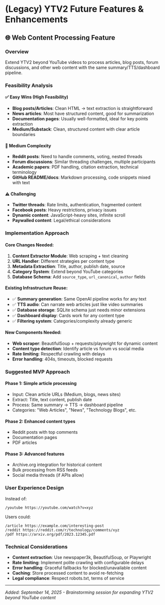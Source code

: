 # (Legacy) YTV2 Future Features & Enhancements

## 🌐 Web Content Processing Feature

### Overview
Extend YTV2 beyond YouTube videos to process articles, blog posts, forum discussions, and other web content with the same summary/TTS/dashboard pipeline.

### Feasibility Analysis

#### ✅ **Easy Wins (High Feasibility)**
- **Blog posts/Articles**: Clean HTML → text extraction is straightforward
- **News articles**: Most have structured content, good for summarization
- **Documentation pages**: Usually well-formatted, ideal for key points extraction
- **Medium/Substack**: Clean, structured content with clear article boundaries

#### 🔧 **Medium Complexity**
- **Reddit posts**: Need to handle comments, voting, nested threads
- **Forum discussions**: Similar threading challenges, multiple participants
- **Academic papers**: PDF handling, citation extraction, technical terminology
- **GitHub README/docs**: Markdown processing, code snippets mixed with text

#### ⚠️ **Challenging**
- **Twitter threads**: Rate limits, authentication, fragmented content
- **Facebook posts**: Heavy restrictions, privacy issues
- **Dynamic content**: JavaScript-heavy sites, infinite scroll
- **Paywalled content**: Legal/ethical considerations

### Implementation Approach

#### **Core Changes Needed:**
1. **Content Extractor Module**: Web scraping + text cleaning
2. **URL Handler**: Different strategies per content type
3. **Metadata Extraction**: Title, author, publish date, source
4. **Category System**: Extend beyond YouTube categories
5. **Database Schema**: Add `source_type`, `url_canonical`, `author` fields

#### **Existing Infrastructure Reuse:**
- ✅ **Summary generation**: Same OpenAI pipeline works for any text
- ✅ **TTS audio**: Can narrate web articles just like video summaries  
- ✅ **Database storage**: SQLite schema just needs minor extensions
- ✅ **Dashboard display**: Cards work for any content type
- ✅ **Filtering system**: Categories/complexity already generic

#### **New Components Needed:**
- **Web scraper**: BeautifulSoup + requests/playwright for dynamic content
- **Content type detection**: Identify article vs forum vs social media
- **Rate limiting**: Respectful crawling with delays
- **Error handling**: 404s, timeouts, blocked requests

### Suggested MVP Approach

#### **Phase 1**: Simple article processing
- Input: Clean article URLs (Medium, blogs, news sites)
- Extract: Title, text content, publish date
- Process: Same summary → TTS → dashboard pipeline
- Categories: "Web Articles", "News", "Technology Blogs", etc.

#### **Phase 2**: Enhanced content types
- Reddit posts with top comments
- Documentation pages
- PDF articles

#### **Phase 3**: Advanced features
- Archive.org integration for historical content
- Bulk processing from RSS feeds
- Social media threads (if APIs allow)

### User Experience Design

Instead of:
```
/youtube https://youtube.com/watch?v=xyz
```

Users could:
```
/article https://example.com/interesting-post
/reddit https://reddit.com/r/technology/comments/xyz
/pdf https://arxiv.org/pdf/2023.12345.pdf
```

### Technical Considerations
- **Content extraction**: Use newspaper3k, BeautifulSoup, or Playwright
- **Rate limiting**: Implement polite crawling with configurable delays
- **Error handling**: Graceful fallbacks for blocked/unavailable content
- **Caching**: Store processed content to avoid re-fetching
- **Legal compliance**: Respect robots.txt, terms of service

---

*Added: September 14, 2025 - Brainstorming session for expanding YTV2 beyond YouTube content*
